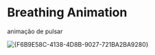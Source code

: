 # Breathing Animation
 animação de pulsar

![{F6B9E58C-4138-4D8B-9027-721BA2BA9280}](https://github.com/user-attachments/assets/ea08bd5e-8e91-41f0-800e-0df72212a43e)
